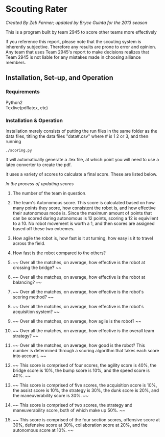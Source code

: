 # Scouting Rater

_Created By Zeb Farmer; updated by Bryce Guinta for the 2013 season_

This is a program built by team 2945 to score other teams more effectively

If you reference this report, please note that the scouting system is inherently subjective. Therefore any results are prone to error and opinion. Any team that uses Team 2945's report to make decisions realizes that Team 2945 is not liable for any mistakes made in choosing alliance members.

## Installation, Set-up, and Operation

### Requirements

Python2  
Texlive(pdflatex, etc)

### Installation & Operation 

Installation merely consists of putting the run files in the same folder as the data files, titling the data files "data#.csv" where # is 1 2 or 3, and then running

    ./scoring.py

It will automatically generate a .tex file, at which point you will need to use a latex converter to create the pdf.


It uses a variety of scores to calculate a final score. These are listed below.

*In the process of updating scores*

1. The number of the team in question.
2. The team's Autonomous score. This score is calculated based on how many points they score, how consistent the robot is, and how effective their autonomous mode is. Since the maximum amount of points that can be scored during autonomous is 12 points, scoring a 12 is equivilent to a 10. No robot movement is worth a 1, and then scores are assigned based off these two extremes.
3. How agile the robot is, how fast is it at turning, how easy is it to travel across the field.
4. How fast is the robot compared to the others? 

5. ~~ Over all the matches, on average, how effective is the robot at crossing the bridge? ~~
6. ~~ Over all the matches, on average, how effective is the robot at balancing? ~~
7. ~~ Over all the matches, on average, how effective is the robot's scoring method? ~~
8. ~~ Over all the matches, on average, how effective is the robot's acquisition system? ~~
9. ~~ Over all the matches, on average, how agile is the robot? ~~
10. ~~ Over all the matches, on average, how effective is the overall team strategy? ~~
11. ~~ Over all the matches, on average, how good is the robot? This number is determined through a scoring algorithm that takes each score into account. ~~
12. ~~ This score is comprised of four scores, the agility score is 40%, the bridge score is 10%, the bump score is 10%, and the speed score is 40%. ~~
13. ~~ This score is comprised of five scores, the acquisition score is 10%, the assist score is 10%, the strategy is 30%, the dunk score is 20%, and the maneuverability score is 30%. ~~
14. ~~ This score is comprised of two scores, the strategy and maneuverability score, both of which make up 50%. ~~
15. ~~ This score is comprised of the four section scores, offensive score at 30%, defensive score at 30%, collaboration score at 20%, and the autonomous score at 10%. ~~
